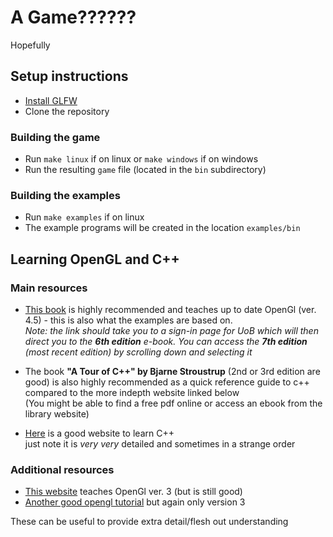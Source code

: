 # A Game??????

Hopefully

## Setup instructions

- [Install GLFW](https://www.glfw.org/download.html)
- Clone the repository

### Building the game

- Run `make linux` if on linux or `make windows` if on windows
- Run the resulting `game` file (located in the `bin` subdirectory)

### Building the examples

- Run `make examples` if on linux
- The example programs will be created in the location `examples/bin`

## Learning OpenGL and C++

### Main resources

- [This book](https://linker2.worldcat.org/?jHome=https%3A%2F%2Fbris.idm.oclc.org%2Flogin%3Furl%3Dhttps%3A%2F%2Flearning.oreilly.com%2Flibrary%2Fview%2F~%2F9780133365023%2F%3Far%26orpq%26email%3D%5Eu&linktype=best&jHomeSig=18d1b86a967d5206742890e689759fabdaea0ebe6659ddee4ef995593108d486)
is highly recommended and teaches up to date OpenGl (ver. 4.5) - this
is also what the examples are based on. \
_Note: the link should take you to a sign-in page for UoB which will then direct
you to the **6th edition** e-book. You can access the **7th edition** (most recent edition) by scrolling down and selecting it_

- The book **"A Tour of C++" by Bjarne Stroustrup** (2nd or 3rd edition are good)
is also highly recommended as a quick reference guide to c++ compared
to the more indepth website linked below \
(You might be able to find a free pdf
online or access an ebook from the library website)

- [Here](https://www.learncpp.com/) is a good website to learn C++\
  just note it is _very very_ detailed and sometimes in a strange order

### Additional resources

- [This website](https://www.learnopengl.com/) teaches OpenGl ver. 3 (but is still good)
- [Another good opengl tutorial](https://www.open.gl) but again only version 3

These can be useful to provide extra detail/flesh out understanding
